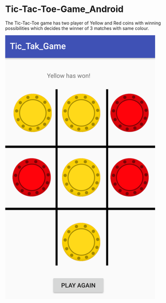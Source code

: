# Tic-Tac-Toe-Game_Android
The Tic-Tac-Toe game has two player of Yellow and Red coins with winning possibilities which decides the winner of 3 matches with same colour.

![]( image/Tik_Tak.PNG)
